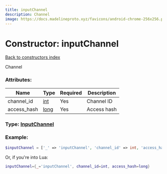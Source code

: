 ```yaml
---
title: inputChannel
description: Channel
image: https://docs.madelineproto.xyz/favicons/android-chrome-256x256.png
---
```

# Constructor: inputChannel  
[Back to constructors index](index.md)



Channel

### Attributes:

| Name     |    Type       | Required | Description |
|----------|---------------|----------|-------------|
|channel\_id|[int](../types/int.md) | Yes|Channel ID|
|access\_hash|[long](../types/long.md) | Yes|Access hash|



### Type: [InputChannel](../types/InputChannel.md)


### Example:

```php
$inputChannel = ['_' => 'inputChannel', 'channel_id' => int, 'access_hash' => long];
```  


Or, if you're into Lua:

```lua
inputChannel={_='inputChannel', channel_id=int, access_hash=long}

```


